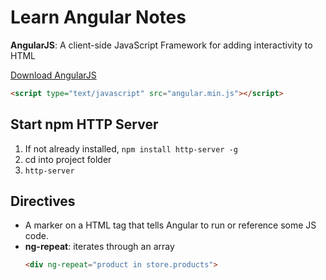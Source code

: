 Learn Angular Notes
===================

**AngularJS**: A client-side JavaScript Framework for adding interactivity to HTML

[Download AngularJS](http://angularjs.org)
```html
<script type="text/javascript" src="angular.min.js"></script>
```

Start npm HTTP Server
---------------------
1. If not already installed, `npm install http-server -g`
1. cd into project folder
1. `http-server`

Directives
----------
- A marker on a HTML tag that tells Angular to run or reference some JS code.
- **ng-repeat**: iterates through an array
  ```html
  <div ng-repeat="product in store.products">
  ```
